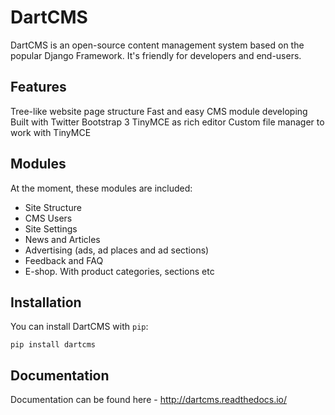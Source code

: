 DartCMS
=======

DartCMS is an open-source content management system based on the popular Django Framework. It's friendly for developers
and end-users.


Features
--------

Tree-like website page structure
Fast and easy CMS module developing
Built with Twitter Bootstrap 3
TinyMCE as rich editor
Custom file manager to work with TinyMCE


Modules
-------

At the moment, these modules are included:

- Site Structure
- CMS Users
- Site Settings
- News and Articles
- Advertising (ads, ad places and ad sections)
- Feedback and FAQ
- E-shop. With product categories, sections etc


Installation
------------

You can install DartCMS with `pip`:

`pip install dartcms`


Documentation
-------------

Documentation can be found here - http://dartcms.readthedocs.io/